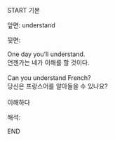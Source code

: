 START
기본

앞면:
understand


뒷면:
<div>One day you’ll understand. </div><div><div>언젠가는 네가 이해를 할 것이다.</div></div><div><br></div><div><div>Can you understand French? </div><div><div>당신은 프랑스어를 알아들을 수 있나요?</div></div></div><div><br></div><div>이해하다</div>


해석:
<!--ID: 1746614454892-->
END